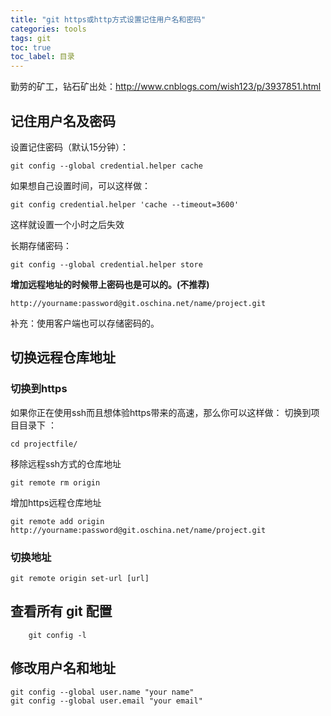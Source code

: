 ```yaml
---
title: "git https或http方式设置记住用户名和密码"
categories: tools
tags: git 
toc: true
toc_label: 目录
---
```



勤劳的矿工，钻石矿出处：http://www.cnblogs.com/wish123/p/3937851.html

## 记住用户名及密码
设置记住密码（默认15分钟）：
```shell
git config --global credential.helper cache
```

如果想自己设置时间，可以这样做：
```
git config credential.helper 'cache --timeout=3600'
```

这样就设置一个小时之后失效

长期存储密码：
```
git config --global credential.helper store
````

**增加远程地址的时候带上密码也是可以的。(不推荐)**
```
http://yourname:password@git.oschina.net/name/project.git
```
补充：使用客户端也可以存储密码的。

## 切换远程仓库地址

### 切换到https

如果你正在使用ssh而且想体验https带来的高速，那么你可以这样做： 切换到项目目录下 ：
```
cd projectfile/
```

移除远程ssh方式的仓库地址
```
git remote rm origin
```
增加https远程仓库地址
```
git remote add origin http://yourname:password@git.oschina.net/name/project.git
```

### 切换地址
```shell
git remote origin set-url [url]
```

## 查看所有 git 配置
```shell
    git config -l
```

## 修改用户名和地址
```shell
git config --global user.name "your name"
git config --global user.email "your email"
```






